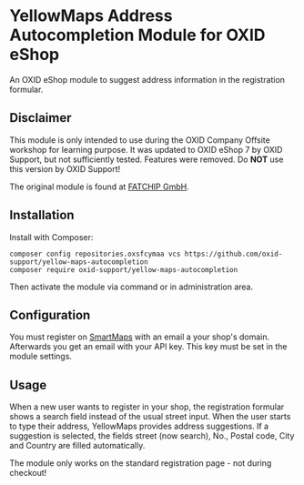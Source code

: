 # YellowMaps Address Autocompletion Module for OXID eShop
An OXID eShop module to suggest address information in the registration formular.

## Disclaimer
This module is only intended to use during the OXID Company Offsite workshop for learning purpose. It was updated to OXID eShop 7 by OXID Support, but not sufficiently tested. Features were removed. Do **NOT** use this version by OXID Support!

The original module is found at [FATCHIP GmbH](https://wiki.fatchip.de/public/faqyellowmap).

## Installation
Install with Composer:

```
composer config repositories.oxsfcymaa vcs https://github.com/oxid-support/yellow-maps-autocompletion
composer require oxid-support/yellow-maps-autocompletion
```

Then activate the module via command or in administration area.

## Configuration
You must register on [SmartMaps](https://www.smartmaps.net/preise/#reg-form) with an email a your shop's domain. Afterwards you get an email with your API key. This key must be set in the module settings.

## Usage
When a new user wants to register in your shop, the registration formular shows a search field instead of the usual street input. When the user starts to type their address, YellowMaps provides address suggestions. If a suggestion is selected, the fields street (now search), No., Postal code, City and Country are filled automatically.

The module only works on the standard registration page - not during checkout!
